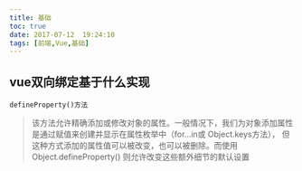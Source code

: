 ```yaml
---
title: 基础
toc: true
date: 2017-07-12  19:24:10
tags: [前端,Vue,基础]
---
```



## vue双向绑定基于什么实现
	
`defineProperty()方法`


>该方法允许精确添加或修改对象的属性。一般情况下，我们为对象添加属性是通过赋值来创建并显示在属性枚举中（for...in或 Object.keys方法）， 但这种方式添加的属性值可以被改变，也可以被删除。而使用 Object.defineProperty() 则允许改变这些额外细节的默认设置





